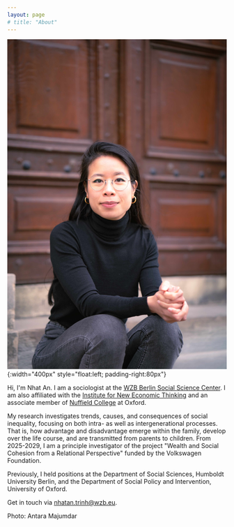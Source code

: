 ```yaml
---
layout: page
# title: "About"
---
```


![Photo](/assets/portrait_old.jpg){:width="400px" style="float:left; padding-right:80px"}

Hi, I'm Nhat An. I am a sociologist at the [WZB Berlin Social Science Center](https://www.wzb.eu/en). I am also affiliated with the [Institute for New Economic Thinking](https://www.inet.ox.ac.uk/) and an associate member of [Nuffield College](https://www.nuffield.ox.ac.uk/) at Oxford.

My research investigates trends, causes, and consequences of social inequality, focusing on both intra- as well as intergenerational processes. That is, how advantage and disadvantage emerge within the family, develop over the life course, and are transmitted from parents to children. From 2025-2029, I am a principle investigator of the project "Wealth and Social Cohesion from a Relational Perspective" funded by the Volkswagen Foundation.

Previously, I held positions at the Department of Social Sciences, Humboldt University Berlin, and the Department of Social Policy and Intervention, University of Oxford.

Get in touch via [nhatan.trinh@wzb.eu](mailto:nhatan.trinh@wzb.eu). 

Photo: Antara Majumdar
